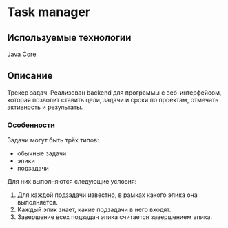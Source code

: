 # Task manager

## Используемые технологии
Java Core

## Описание
Трекер задач. Реализован backend для программы с веб-интерфейсом, которая позволит ставить цели, задачи и сроки по проектам, отмечать активность и результаты. 

### Особенности
Задачи могут быть трёх типов: 
* обычные задачи
* эпики 
* подзадачи  

Для них выполняются следующие условия:
1. Для каждой подзадачи известно, в рамках какого эпика она выполняется.
2. Каждый эпик знает, какие подзадачи в него входят.
3. Завершение всех подзадач эпика считается завершением эпика.

